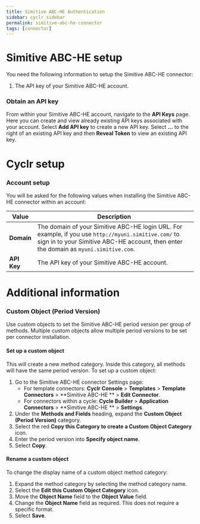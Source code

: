 ```yaml
---
title: Simitive ABC-HE Authentication
sidebar: cyclr_sidebar
permalink: simitive-abc-he-connector
tags: [connector]
---
```


# Simitive ABC-HE setup

You need the following information to setup the Simitive ABC-HE connector:

1. The API key of your Simitive ABC-HE account.

### Obtain an API key

From within your Simitive ABC-HE account, navigate to the **API Keys** page. Here you can create and view already existing API keys associated with your account. Select **Add API key** to create a new API key. Select **...** to the right of an existing API key and then **Reveal Token** to view an existing API key.

# Cyclr setup

### Account setup

You will be asked for the following values when installing the Simitive ABC-HE connector within an account:

| Value       | Description                                                                                                                                                                                   |
| ----------- | --------------------------------------------------------------------------------------------------------------------------------------------------------------------------------------------- |
| **Domain**  | The domain of your Simitive ABC-HE login URL. For example, if you use `http://myuni.simitive.com/` to sign in to your Simitive ABC-HE account, then enter the domain as `myuni.simitive.com`. |
| **API Key** | The API key of your Simitive ABC-HE account.                                                                                                                                                  |

# Additional information

### Custom Object (Period Version)

Use custom objects to set the Simitive ABC-HE period version per group of methods. Multiple custom objects allow multiple period versions to be set per connector installation.

#### Set up a custom object

This will create a new method category. Inside this category, all methods will have the same period version. To set up a custom object:

1. Go to the Simitive ABC-HE connector Settings page:
    - For template connectors: **Cyclr Console** > **Templates** > **Template Connectors** > **Simitive ABC-HE ** > **Edit Connector**.
    - For connectors within a cycle: **Cycle Builder** > **Application Connectors** > **Simitive ABC-HE ** > **Settings**.
2. Under the **Methods and Fields** heading, expand the **Custom Object (Period Version)** category.
3. Select the red **Copy this Category to create a Custom Object Category** icon.
4. Enter the period version into **Specify object name**.
5. Select **Copy**.

#### Rename a custom object

To change the display name of a custom object method category:

1. Expand the method category by selecting the method category name.
2. Select the **Edit this Custom Object Category** icon.
3. Move the **Object Name** field to the **Object Value** field.
4. Change the **Object Name** field as required. This does not require a specific format.
5. Select **Save**.
